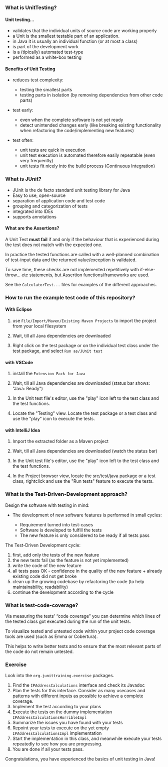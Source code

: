 ### What is UnitTesting?

#### Unit testing...

- validates that the individual units of source code are working properly
- a Unit is the smallest testable part of an application.
- in Java it is usually an individual function (or at most a class)
- is part of the development work
- is a (tipically) automated test-type
- performed as a white-box testing

#### Benefits of Unit Testing

- reduces test complexity:
  - testing the smallest parts
  - testing parts in isolation (by removing dependencies from other code parts)

- test early:
  - even when the complete software is not yet ready
  - detect unintended changes early (like breaking existing functionality when refactoring the
    code/implementing new features)

- test often:
  - unit tests are quick in execution
  - unit test execution is automated therefore easily repeatable (even very frequently)
  - unit tests fit nicely into the build process (Continuous Integration)

### What is JUnit?

- JUnit is the de facto standard unit testing library for Java
- Easy to use, open-source
- separation of application code and test code
- grouping and categorization of tests
- integrated into IDEs
- supports annotations

#### What are the Assertions?

A Unit Test **must fail** if and only if the behaviour that is experienced during the test does not match with the expected one.

In practice the tested functions are called with a well-planned combination of test-input data and the returned value/exception is validated.

To save time, these checks are not implemented repetitively with if-else-throw... etc statements, but Assertion functions/frameworks are used.

See the `CalculatorTest...` files for examples of the different approaches.

### How to run the example test code of this repository?

#### With Eclipse

1. use `File/Import/Maven/Existing Maven Projects` to import the project from your local filesystem

2. Wait, till all Java dependencies are downloaded

3. Right click on the test package or on the individual test class under the test package, and select `Run as/JUnit test`

#### with VSCode

1. install the `Extension Pack for Java`

2. Wait, till all Java dependencies are downloaded (status bar shows: "Java: Ready")

3. In the Unit test file's editor, use the "play" icon left to the test class and the test functions.

4. Locate the "Testing" view. Locate the test package or a test class and use the "play" icon to execute the tests. 

#### with IntelliJ Idea

1. Import the extracted folder as a Maven project

2. Wait, till all Java dependencies are downloaded (watch the status bar)

3. In the Unit test file's editor, use the "play" icon left to the test class and the test functions.

4. In the Project browser view, locate the src/test/java package or a test class, rightclick and use the "Run tests" feature to execute the tests. 


### What is the Test-Driven-Development approach?

Design the software with testing in mind:

- The development of new software features is performed in small cycles:

  - Requirement turned into test-cases
  - Software is developed to fulfill the tests
  - The new feature is only considered to be ready if all tests pass

The Test-Driven Development cycle:

1. first, add only the tests of the new feature
2. the new tests fail (as the feature is not yet implemented)
3. write the code of the new feature
4. all tests pass OK - confidence in the quality of the new feature + already existing code did not get
broke
5. clean up the growing codebase by refactoring the code (to help maintainability, readability)
6. continue the development according to the cycle



### What is test-code-coverage?

Via measuring the tests' “code coverage” you can determine which lines of the tested class got
executed during the run of the unit tests.

To visualize tested and untested code within your project
code coverage tools are used (such as Emma or Cobertura).

This helps to write better tests and to ensure that the most relevant parts of the code do not remain untested.


### Exercise

Look into the `org.junittraining.exercise` packages. 

1. Find the `IPAddressCalculations` interface and check its Javadoc
2. Plan the tests for this interface. Consider as many usecases and patterns with different inputs as possible to achieve a complete coverage.
3. Implement the test according to your plans
4. Execute the tests on the dummy implementation `IPAddressCalculationsHorribleImpl`
5. Summarize the issues you have found with your tests
6. Repoint your tests to execute on the yet empty `IPAddressCalculationsImpl` implementation
7. Start the implementation in this class, and meanwhile execute your tests repeatedly to see how you are progressing. 
8. You are done if all your tests pass. 

Congratulations, you have experienced the basics of unit testing in Java!


